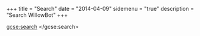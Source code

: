 +++
title = "Search"
date = "2014-04-09"
sidemenu = "true"
description = "Search WillowBot"
+++

<div>
<div class="yui3-cssreset">
<script>
  (function() {
    var cx = '000122706642720349252:jgazysfc2zc';
    var gcse = document.createElement('script');
    gcse.type = 'text/javascript';
    gcse.async = true;
    gcse.src = 'https://cse.google.com/cse.js?cx=' + cx;
    var s = document.getElementsByTagName('script')[0];
    s.parentNode.insertBefore(gcse, s);
  })();
</script>

<gcse:search> </gcse:search>
</div>
</div>

